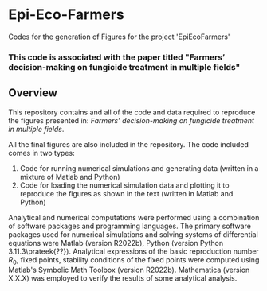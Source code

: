 # Epi-Eco-Farmers
Codes for the generation of Figures for the project 'EpiEcoFarmers'


### This code is associated with the paper titled "Farmers’ decision-making on fungicide treatment in multiple fields"


## Overview ##

This repository contains and all of the code and data required to reproduce the figures presented in: *Farmers’ decision-making on fungicide treatment in multiple fields*.

All the final figures are also included in the repository. The code included comes in two types:

1. Code for running numerical simulations and generating data (written in a mixture of Matlab and Python)
2. Code for loading the numerical simulation data and plotting it to reproduce the figures as shown in the text (written in Matlab and Python)

Analytical and numerical computations were performed using a combination of software packages and programming languages.
The primary software packages used for numerical simulations and solving systems of differential equations were Matlab (version R2022b), Python (version Python 3.11.3\prateek{??}).
Analytical expressions of the basic reproduction number $R_0$, fixed points, stability conditions of the fixed points were computed using Matlab's Symbolic Math Toolbox (version R2022b).
Mathematica (version X.X.X) was employed to verify the results of some analytical analysis.
